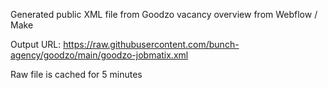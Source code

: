 Generated public XML file from Goodzo vacancy overview from Webflow / Make

Output URL:
https://raw.githubusercontent.com/bunch-agency/goodzo/main/goodzo-jobmatix.xml

Raw file is cached for 5 minutes
